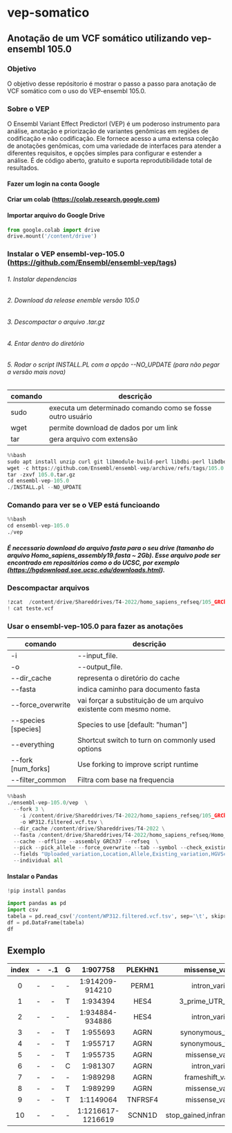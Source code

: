 # vep-somatico
## Anotação de um VCF somático utilizando vep-ensembl 105.0

### Objetivo
O objetivo desse repósitorio é mostrar o passo a passo para anotação de VCF somático com o uso do VEP-ensembl 105.0.

### Sobre o VEP
O Ensembl Variant Effect Predictorl (VEP) é um poderoso instrumento para análise, anotação e priorização de variantes genômicas em regiões de codificação e não codificação. Ele fornece acesso a uma extensa coleção de anotações genômicas, com uma variedade de interfaces para atender a diferentes requisitos, e opções simples para configurar e estender a análise. É de código aberto, gratuito e suporta reprodutibilidade total de resultados. 

#### Fazer um login na conta Google
#### Criar um colab (https://colab.research.google.com)
#### Importar arquivo do Google Drive

```python
from google.colab import drive
drive.mount('/content/drive')
```

### Instalar o VEP ensembl-vep-105.0 (https://github.com/Ensembl/ensembl-vep/tags)
###### 1. Instalar dependencias 
###### 2. Download da release enemble versão 105.0
###### 3. Descompactar o arquivo .tar.gz
###### 4. Entar dentro do diretório
###### 5. Rodar o script INSTALL.PL com a opção --NO_UPDATE (para não pegar a versão mais nova)
comando|descrição|
---|---
sudo | executa um determinado comando como se fosse outro usuário
wget | permite download de dados por um link
tar | gera arquivo com extensão
```python
%%bash
sudo apt install unzip curl git libmodule-build-perl libdbi-perl libdbd-mysql-perl build-essential zlib1g-dev
wget -c https://github.com/Ensembl/ensembl-vep/archive/refs/tags/105.0.tar.gz
tar -zxvf 105.0.tar.gz
cd ensembl-vep-105.0
./INSTALL.pl --NO_UPDATE 
```
### Comando para ver se o VEP está funcioando
```python
%%bash
cd ensembl-vep-105.0
./vep
```

##### É necessario download do arquivo fasta para o seu drive (tamanho do arquivo Homo_sapiens_assembly19.fasta ~ 2Gb). Esse arquivo pode ser encontrado em repositórios como o do UCSC, por exemplo (https://hgdownload.soe.ucsc.edu/downloads.html).
### Descompactar arquivos
```python
!zcat  /content/drive/Shareddrives/T4-2022/homo_sapiens_refseq/105_GRCh37/WP312.filtered.vcf.gz | head -n 180 > teste.vcf
! cat teste.vcf
```
### Usar o ensembl-vep-105.0 para fazer as anotações

comando|descrição|
---|---
-i | --input_file. 
-o | --output_file. 
--dir_cache | representa o diretório do cache
--fasta | indica caminho para documento fasta
--force_overwrite | vai forçar a substituição de um arquivo existente com mesmo nome.
--species [species]  |  Species to use [default: "human"]
--everything  | Shortcut switch to turn on commonly used options   
--fork [num_forks] | Use forking to improve script runtime
--filter_common | Filtra com base na frequencia
```python
%%bash
./ensembl-vep-105.0/vep  \
  --fork 3 \
	-i /content/drive/Shareddrives/T4-2022/homo_sapiens_refseq/105_GRCh37/WP312.filtered.vcf.gz \
	-o WP312.filtered.vcf.tsv \
  --dir_cache /content/drive/Shareddrives/T4-2022 \
  --fasta /content/drive/Shareddrives/T4-2022/homo_sapiens_refseq/Homo_sapiens_assembly19.fasta \
  --cache --offline --assembly GRCh37 --refseq  \
  --pick --pick_allele --force_overwrite --tab --symbol --check_existing --variant_class --everything --filter_common \
  --fields "Uploaded_variation,Location,Allele,Existing_variation,HGVSc,HGVSp,SYMBOL,Consequence,IND,ZYG,Amino_acids,CLIN_SIG,PolyPhen,SIFT,VARIANT_CLASS,FREQS" \
  --individual all
```  
#### Instalar o Pandas
```python 
!pip install pandas
``` 

```python  
import pandas as pd
import csv
tabela = pd.read_csv('/content/WP312.filtered.vcf.tsv', sep='\t', skiprows=38)
df = pd.DataFrame(tabela)
df
```  
## Exemplo  
| index | - | -.1 | G |      1:907758     | PLEKHN1 |       missense_variant       | NM_001367552.1 |  E/G | -.2 | -.3 | -.4 |
|:-----:|:-:|:---:|:-:|:-----------------:|:-------:|:----------------------------:|:--------------:|:----:|:---:|:---:|:---:|
|     0 | - | -   | - | 1:914209-914210   | PERM1   | intron_variant               | NM_001369897.1 | -    | -   | -   | -   |
|     1 | - | -   | T | 1:934394          | HES4    | 3_prime_UTR_variant          | NM_001142467.2 | -    | -   | -   | -   |
|     2 | - | -   | - | 1:934884-934886   | HES4    | intron_variant               | NM_001142467.2 | -    | -   | -   | -   |
|     3 | - | -   | T | 1:955693          | AGRN    | synonymous_variant           | NM_001305275.2 | L    | -   | -   | -   |
|     4 | - | -   | T | 1:955717          | AGRN    | synonymous_variant           | NM_001305275.2 | L    | -   | -   | -   |
|     5 | - | -   | T | 1:955735          | AGRN    | missense_variant             | NM_001305275.2 | Q/H  | -   | -   | -   |
|     6 | - | -   | C | 1:981307          | AGRN    | intron_variant               | NM_001305275.2 | -    | -   | -   | -   |
|     7 | - | -   | - | 1:989298          | AGRN    | frameshift_variant           | NM_001305275.2 | V/X  | -   | -   | -   |
|     8 | - | -   | T | 1:989299          | AGRN    | missense_variant             | NM_001305275.2 | V/L  | -   | -   | -   |
|     9 | - | -   | T | 1:1149064         | TNFRSF4 | missense_variant             | NM_003327.4    | P/T  | -   | -   | -   |
|    10 | - | -   | - | 1:1216617-1216619 | SCNN1D  | stop_gained,inframe_deletion | NM_001130413.4 | SQ/* | -   | -   | -   |
  
  
  
  
  
  
